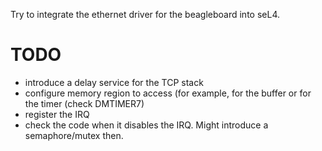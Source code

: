 Try to integrate the ethernet driver for the beagleboard into
seL4.

# TODO
 * introduce a delay service for the TCP stack
 * configure memory region to access (for example, for the buffer
   or for the timer (check DMTIMER7)
 * register the IRQ
 * check the code when it disables the IRQ. Might introduce
   a semaphore/mutex then.

